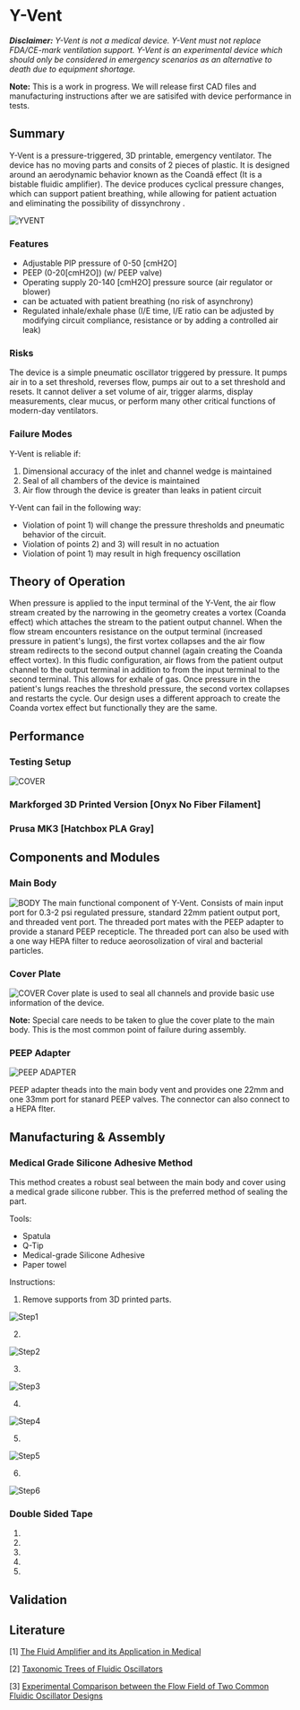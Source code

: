 # Y-Vent
 
***Disclaimer:** Y-Vent is not a medical device. Y-Vent must not replace FDA/CE-mark ventilation support. Y-Vent is an experimental device which should only be considered in emergency scenarios as an alternative to death due to equipment shortage.*

**Note:** This is a work in progress. We will release first CAD files and manufacturing instructions after we are satisifed with device performance in tests.  

## Summary

Y-Vent is a pressure-triggered, 3D printable, emergency ventilator. The device has no moving parts and consits of 2 pieces of plastic. It is designed around an aerodynamic behavior known as the Coandă effect (It is a bistable fluidic amplifier). The device produces cyclical pressure changes, which can support patient breathing, while allowing for patient actuation and eliminating the possibility of dissynchrony .

![YVENT](https://github.com/MSwoboda/yvent/blob/master/images/noBG.png?raw=true "Y-Vent Inside")

### Features
- Adjustable PIP pressure of 0-50 [cmH2O] 
- PEEP (0-20[cmH2O]) (w/ PEEP valve)
- Operating supply 20-140 [cmH2O] pressure source (air regulator or blower)  
- can be actuated with patient breathing (no risk of asynchrony)
- Regulated inhale/exhale phase (I/E time, I/E ratio can be adjusted by modifying circuit compliance, resistance or by adding a controlled air leak)

### Risks

The device is a simple pneumatic oscillator triggered by pressure. It pumps air in to a set threshold, reverses flow, pumps air out to a set threshold and resets. It cannot deliver a set volume of air, trigger alarms, display measurements, clear mucus, or perform many other critical functions of modern-day ventilators.


### Failure Modes

Y-Vent is reliable if:
1) Dimensional accuracy of the inlet and channel wedge is maintained
2) Seal of all chambers of the device is maintained
3) Air flow through the device is greater than leaks in patient circuit

Y-Vent can fail in the following way:
- Violation of point 1) will change the pressure thresholds and pneumatic behavior of the circuit.
- Violation of points 2) and 3) will result in no actuation 
- Violation of point 1) may result in high frequency oscillation

## Theory of Operation

When pressure is applied to the input terminal of the Y-Vent, the air flow stream created by the narrowing in the geometry creates a vortex (Coanda effect) which attaches the stream to the patient output channel. When the flow stream encounters resistance on the output terminal (increased pressure in patient's lungs), the first vortex collapses and the air flow stream redirects to the second output channel (again creating the Coanda effect vortex). In this fludic configuration, air flows from the patient output channel to the output terminal in addition to from the input terminal to the second terminal. This allows for exhale of gas. Once pressure in the patient's lungs reaches the threshold pressure, the second vortex collapses and restarts the cycle. Our design uses a different approach to create the Coanda vortex effect but functionally they are the same. 


## Performance

### Testing Setup
![COVER](https://github.com/MSwoboda/yvent/blob/master/images/setup.png?raw=true "Y-Vent Inside")

### Markforged 3D Printed Version [Onyx No Fiber Filament]





### Prusa MK3 [Hatchbox PLA Gray]




## Components and Modules

### Main Body
![BODY](https://github.com/MSwoboda/yvent/blob/master/images/mainbody.png?raw=true "Y-Vent Inside")
The main functional component of Y-Vent. Consists of main input port for 0.3-2 psi regulated pressure, standard 22mm patient output port, and threaded vent port. The threaded port mates with the PEEP adapter to provide a stanard PEEP recepticle. The threaded port can also be used with a one way HEPA filter to reduce aeorosolization of viral and bacterial particles. 

### Cover Plate
![COVER](https://github.com/MSwoboda/yvent/blob/master/images/cover.png?raw=true "Y-Vent Inside")
Cover plate is used to seal all channels and provide basic use information of the device. 

**Note:** Special care needs to be taken to glue the cover plate to the main body. This is the most common point of failure during assembly.

### PEEP Adapter
![PEEP ADAPTER](https://github.com/MSwoboda/yvent/blob/master/images/peep.png?raw=true "Y-Vent Inside")

PEEP adapter theads into the main body vent and provides one 22mm and one 33mm port for stanard PEEP valves. The connector can also connect to a HEPA flter.

## Manufacturing & Assembly

### Medical Grade Silicone Adhesive Method

This method creates a robust seal between the main body and cover using a medical grade silicone rubber. This is the preferred method of sealing the part.

Tools:
- Spatula
- Q-Tip
- Medical-grade Silicone Adhesive 
- Paper towel

Instructions:



1) Remove supports from 3D printed parts.

![Step1](https://github.com/MSwoboda/yvent/blob/master/images/assembly/yv_glue_1.png?raw=true "Y-Vent Inside")



2) 

![Step2](https://github.com/MSwoboda/yvent/blob/master/images/assembly/yv_glue_1.png?raw=true "Y-Vent Inside")



3)

![Step3](https://github.com/MSwoboda/yvent/blob/master/images/assembly/yv_glue_1.png?raw=true "Y-Vent Inside")



4)

![Step4](https://github.com/MSwoboda/yvent/blob/master/images/assembly/yv_glue_1.png?raw=true "Y-Vent Inside")


5) 


![Step5](https://github.com/MSwoboda/yvent/blob/master/images/assembly/yv_glue_1.png?raw=true "Y-Vent Inside")



6) 

![Step6](https://github.com/MSwoboda/yvent/blob/master/images/assembly/yv_glue_1.png?raw=true "Y-Vent Inside")


### Double Sided Tape


1) 
2) 
3)
4)
5) 



## Validation


## Literature

[1] [The Fluid Amplifier and its Application in Medical](https://github.com/MSwoboda/yvent/blob/master/literature/The_Fluid_Amplifier_and_its_Application_in_Medical.pdf)

[2] [Taxonomic Trees of Fluidic Oscillators 
](https://www.epj-conferences.org/articles/epjconf/pdf/2017/12/epjconf_efm2017_02128.pdf)

[3] [Experimental Comparison between the Flow Field of Two Common Fluidic Oscillator Designs](https://www.researchgate.net/publication/271645509_Experimental_Comparison_between_the_Flow_Field_of_Two_Common_Fluidic_Oscillator_Designs)






